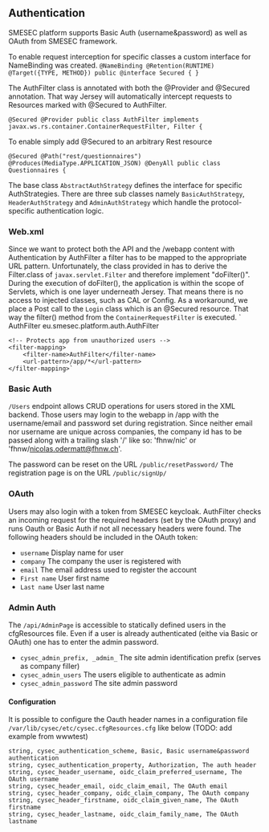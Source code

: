 ## Authentication

SMESEC platform supports Basic Auth (username&password) as well as OAuth from SMESEC framework.

To enable request interception for specific classes a custom interface for NameBinding was created.
`@NameBinding
@Retention(RUNTIME)
@Target({TYPE, METHOD})
public @interface Secured {
}
`

The AuthFilter class is annotated with both the  @Provider and @Secured annotation. That way Jersey will automatically intercept requests to Resources marked with @Secured to AuthFilter.

`@Secured
@Provider
public class AuthFilter implements javax.ws.rs.container.ContainerRequestFilter, Filter {`

To enable simply add @Secured to an arbitrary Rest resource

`@Secured
@Path("rest/questionnaires")
@Produces(MediaType.APPLICATION_JSON)
@DenyAll
public class Questionnaires {`

The base class `AbstractAuthStrategy` defines the interface for specific AuthStrategies. There are three sub classes namely `BasicAuthStrategy`, `HeaderAuthStrategy` and `AdminAuthStrategy` which handle the protocol-specific authentication logic.

### Web.xml
Since we want to protect both the API and the /webapp content with Authentication by AuthFilter a filter has to be mapped to the appropriate URL pattern.
Unfortunately, the class provided in <filter> has to derive the Filter.class of `javax.servlet.Filter` and therefore implement "doFilter()". During the execution of doFilter(), the application is within the scope of Servlets, which is one layer underneath Jersey. That means there is no access to injected classes, such as CAL or Config. As a workaround, we place a Post call to the `Login` class which is an @Secured resource. That way the filter() method from the `ContainerRequestFilter` is executed.
`<filter>
        <filter-name>AuthFilter</filter-name>
        <filter-class>eu.smesec.platform.auth.AuthFilter</filter-class>
    </filter>

    <!-- Protects app from unauthorized users -->
    <filter-mapping>
        <filter-name>AuthFilter</filter-name>
        <url-pattern>/app/*</url-pattern>
    </filter-mapping>`

### Basic Auth
`/Users` endpoint allows CRUD operations for users stored in the XML backend. Those users may login to the webapp in /app with the username/email and password set during registration. Since neither email nor username are unique across companies, the company id has to be passed along with a trailing slash '/' like so: 'fhnw/nic' or 'fhnw/nicolas.odermatt@fhnw.ch'.

The password can be reset on the URL `/public/resetPassword/`
The registration page is on the URL `/public/signUp/`

### OAuth
Users may also login with a token from SMESEC keycloak. AuthFilter checks an incoming request for the required headers (set by the OAuth proxy) and runs Oauth or Basic Auth if not all necessary headers were found. The following headers should be included in the OAuth token:
- `username` Display name for user
- `company` The company the user is registered with
- `email`  The email address used to register the account
- `First name` User first name
- `Last name` User last name

### Admin Auth
The `/api/AdminPage` is accessible to statically defined users in the cfgResources file. Even if a user is already authenticated (eithe via Basic or OAuth) one has to enter the admin password.
- `cysec_admin_prefix, _admin_` The site admin identification prefix (serves as company filler)
- `cysec_admin_users` The users eligible to authenticate as admin
- `cysec_admin_password` The site admin password

#### Configuration
It is possible to configure the Oauth header names in a configuration file `/var/lib/cysec/etc/cysec.cfgResources.cfg` like below (TODO: add example from wwwtest)

```
string, cysec_authentication_scheme, Basic, Basic username&password authentication
string, cysec_authentication_property, Authorization, The auth header
string, cysec_header_username, oidc_claim_preferred_username, The OAuth username
string, cysec_header_email, oidc_claim_email, The OAuth email
string, cysec_header_company, oidc_claim_company, The OAuth company
string, cysec_header_firstname, oidc_claim_given_name, The OAuth firstname
string, cysec_header_lastname, oidc_claim_family_name, The OAuth lastname
```


